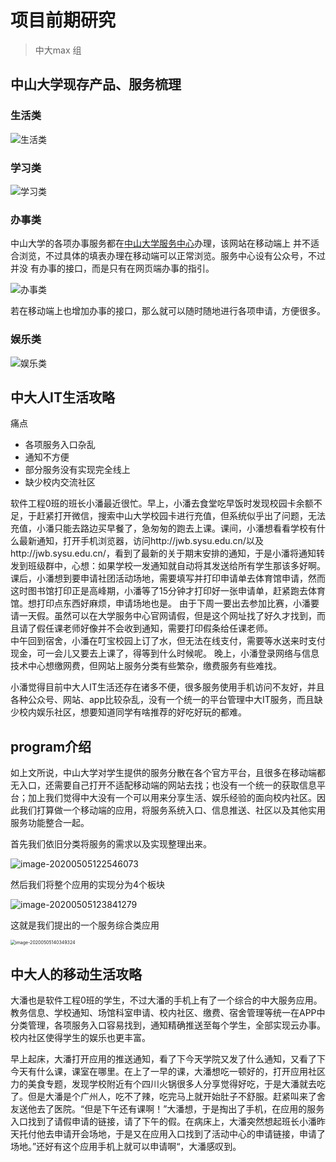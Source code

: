 # 项目前期研究

> 中大max 组

## 中山大学现存产品、服务梳理

### 生活类

![生活类](./img/生活类.jpg)

### 学习类

![学习类](./img/学习类.jpg)

### 办事类

中山大学的各项办事服务都在[中山大学服务中心](http://usc.sysu.edu.cn/)办理，该网站在移动端上 并不适合浏览，不过具体的填表办理在移动端可以正常浏览。服务中心设有公众号，不过并没 有办事的接口，而是只有在网页端办事的指引。

![办事类](./img/办事类.png)

若在移动端上也增加办事的接口，那么就可以随时随地进行各项申请，方便很多。

### 娱乐类

![娱乐类](./img/娱乐类.jpg)

## 中大人IT生活攻略

痛点

- 各项服务入口杂乱  
- 通知不方便
- 部分服务没有实现完全线上
- 缺少校内交流社区

软件工程0班的班长小潘最近很忙。早上，小潘去食堂吃早饭时发现校园卡余额不足，于赶紧打开微信，搜索中山大学校园卡进行充值，但系统似乎出了问题，无法充值，小潘只能去路边买早餐了，急匆匆的跑去上课。课间，小潘想看看学校有什么最新通知，打开手机浏览器，访问http://jwb.sysu.edu.cn/以及http://jwb.sysu.edu.cn/，看到了最新的关于期末安排的通知，于是小潘将通知转发到班级群中，心想：如果学校一发通知就自动将其发送给所有学生那该多好啊。
课后，小潘想到要申请社团活动场地，需要填写并打印申请单去体育馆申请，然而这时图书馆打印正是高峰期，小潘等了15分钟才打印好一张申请单，赶紧跑去体育馆。想打印点东西好麻烦，申请场地也是。
由于下周一要出去参加比赛，小潘要请一天假。虽然可以在大学服务中心官网请假，但是这个网址找了好久才找到，而且请了假任课老师好像并不会收到通知，需要打印假条给任课老师。  
中午回到宿舍，小潘在叮宝校园上订了水，但无法在线支付，需要等水送来时支付现金，可一会儿又要去上课了，得等到什么时候呢。
晚上，小潘登录网络与信息技术中心想缴网费，但网站上服务分类有些繁杂，缴费服务有些难找。

小潘觉得目前中大人IT生活还存在诸多不便，很多服务使用手机访问不友好，并且各种公众号、网站、app比较杂乱，没有一个统一的平台管理中大IT服务，而且缺少校内娱乐社区，想要知道同学有啥推荐的好吃好玩的都难。

## program介绍

如上文所说，中山大学对学生提供的服务分散在各个官方平台，且很多在移动端都无入口，还需要自己打开不适配移动端的网站去找；也没有一个统一的获取信息平台；加上我们觉得中大没有一个可以用来分享生活、娱乐经验的面向校内社区。因此我们打算做一个移动端的应用，将服务系统入口、信息推送、社区以及其他实用服务功能整合一起。    

首先我们依旧分类将服务的需求以及实现整理出来。

![image-20200505122546073](./img/image-20200505122546073.png)

然后我们将整个应用的实现分为4个板块

![image-20200505123841279](./img/image-20200505123841279.png)

这就是我们提出的一个服务综合类应用

<img src="./img/image-20200505140349324.png" alt="image-20200505140349324" style="zoom:50%;" />

## 中大人的移动生活攻略  

大潘也是软件工程0班的学生，不过大潘的手机上有了一个综合的中大服务应用。教务信息、学校通知、场馆科室申请、校内社区、缴费、宿舍管理等统一在APP中分类管理，各项服务入口容易找到，通知精确推送至每个学生，全部实现云办事。校内社区使得学生的娱乐也更丰富。   

早上起床，大潘打开应用的推送通知，看了下今天学院又发了什么通知，又看了下今天有什么课，课室在哪里。在上了一早的课，大潘想吃一顿好的，打开应用社区力的美食专题，发现学校附近有个四川火锅很多人分享觉得好吃，于是大潘就去吃了。但是大潘是个广州人，吃不了辣，吃完马上就开始肚子不舒服。赶紧叫来了舍友送他去了医院。“但是下午还有课啊！”大潘想，于是掏出了手机，在应用的服务入口找到了请假申请的链接，请了下午的假。在病床上，大潘突然想起班长小潘昨天托付他去申请开会场地，于是又在应用入口找到了活动中心的申请链接，申请了场地。”还好有这个应用手机上就可以申请啊“，大潘感叹到。